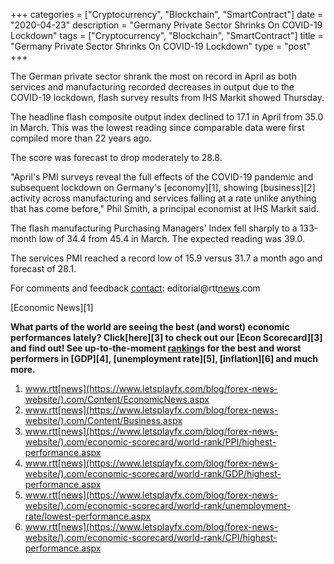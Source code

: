 +++
categories = ["Cryptocurrency", "Blockchain", "SmartContract"]
date = "2020-04-23"
description = "Germany Private Sector Shrinks On COVID-19 Lockdown"
tags = ["Cryptocurrency", "Blockchain", "SmartContract"]
title = "Germany Private Sector Shrinks On COVID-19 Lockdown"
type = "post"
+++

The German private sector shrank the most on record in April as both
services and manufacturing recorded decreases in output due to the
COVID-19 lockdown, flash survey results from IHS Markit showed Thursday.

The headline flash composite output index declined to 17.1 in April from
35.0 in March. This was the lowest reading since comparable data were
first compiled more than 22 years ago.

The score was forecast to drop moderately to 28.8.

"April's PMI surveys reveal the full effects of the COVID-19 pandemic
and subsequent lockdown on Germany's [economy][1], showing [business][2]
activity across manufacturing and services falling at a rate unlike
anything that has come before," Phil Smith, a principal economist at IHS
Markit said.

The flash manufacturing Purchasing Managers' Index fell sharply to a
133-month low of 34.4 from 45.4 in March. The expected reading was 39.0.

The services PMI reached a record low of 15.9 versus 31.7 a month ago
and forecast of 28.1.

For comments and feedback [contact](https://www.playgroundfx.com/contact/): editorial@rtt[news](https://www.letsplayfx.com/blog/forex-news-website/).com

[Economic News][1]

 **What parts of the world are seeing the best (and worst) economic
performances lately? Click[here][3] to check out our [Econ Scorecard][3]
and find out! See up-to-the-moment [ranking](https://www.playgroundfx.com/blog/crypto-exchange-ranking/)s for the best and worst
performers in [GDP][4], [unemployment rate][5], [inflation][6] and much
more.**

   1. www.rtt[news](https://www.letsplayfx.com/blog/forex-news-website/).com/Content/EconomicNews.aspx
   2. www.rtt[news](https://www.letsplayfx.com/blog/forex-news-website/).com/Content/Business.aspx
   3. www.rtt[news](https://www.letsplayfx.com/blog/forex-news-website/).com/economic-scorecard/world-rank/PPI/highest-performance.aspx
   4. www.rtt[news](https://www.letsplayfx.com/blog/forex-news-website/).com/economic-scorecard/world-rank/GDP/highest-performance.aspx
   5. www.rtt[news](https://www.letsplayfx.com/blog/forex-news-website/).com/economic-scorecard/world-rank/unemployment-rate/lowest-performance.aspx
   6. www.rtt[news](https://www.letsplayfx.com/blog/forex-news-website/).com/economic-scorecard/world-rank/CPI/highest-performance.aspx